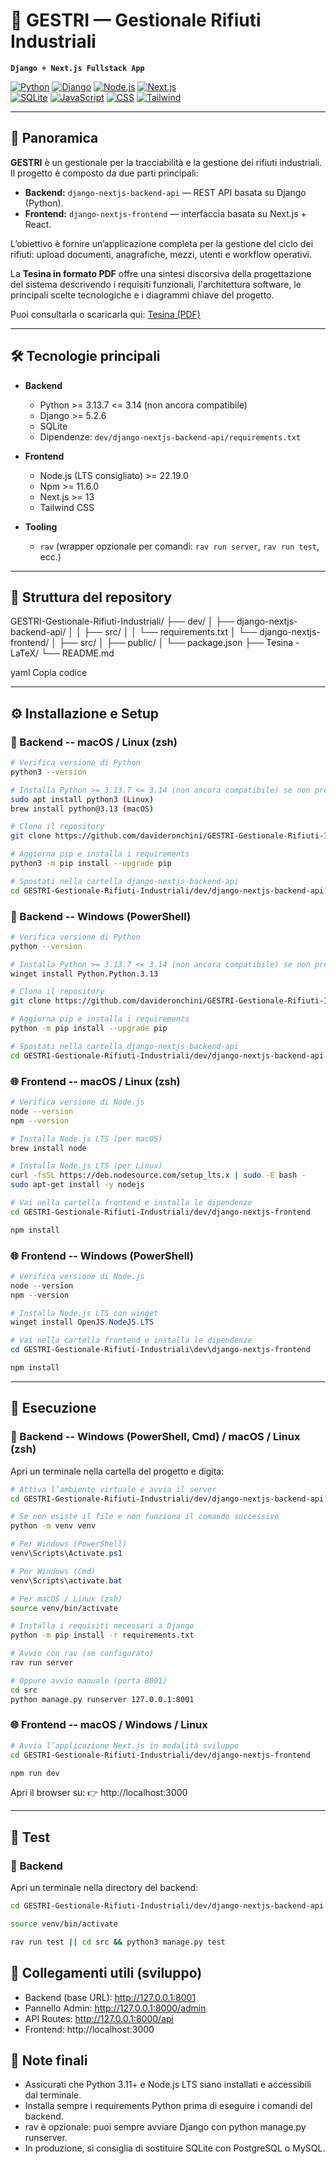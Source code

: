 # 🦺 GESTRI — Gestionale Rifiuti Industriali

**`Django + Next.js Fullstack App`**

[![Python](https://img.shields.io/badge/python-3.13.7-blue)](https://www.python.org/)
[![Django](https://img.shields.io/badge/framework-Django-orange)](https://www.djangoproject.com/)
[![Node.js](https://img.shields.io/badge/nodejs-22.19.0-green)](https://nodejs.org/)
[![Next.js](https://img.shields.io/badge/framework-Next.js-brown)](https://nextjs.org/)  
[![SQLite](https://img.shields.io/badge/database-SQLite-lightgrey)](https://www.sqlite.org/)
[![JavaScript](https://img.shields.io/badge/lang-JavaScript-yellow)](https://developer.mozilla.org/docs/Web/JavaScript)
[![CSS](https://img.shields.io/badge/lang-CSS-blue)](https://developer.mozilla.org/docs/Web/CSS)
[![Tailwind](https://img.shields.io/badge/framework-Tailwind-blueviolet)](https://tailwindcss.com/)

---

## 🎯 Panoramica

**GESTRI** è un gestionale per la tracciabilità e la gestione dei rifiuti industriali.  
Il progetto è composto da due parti principali:

- **Backend:** `django-nextjs-backend-api` — REST API basata su Django (Python).
- **Frontend:** `django-nextjs-frontend` — interfaccia basata su Next.js + React.

L’obiettivo è fornire un’applicazione completa per la gestione del ciclo dei rifiuti: upload documenti, anagrafiche, mezzi, utenti e workflow operativi.

La **Tesina in formato PDF** offre una sintesi discorsiva della progettazione del sistema descrivendo i requisiti funzionali, l'architettura software, le principali scelte tecnologiche e i diagrammi chiave del progetto.

Puoi consultarla o scaricarla qui: [Tesina (PDF)](./Tesina%20-%20LaTeX/tesina.pdf)

---

## 🛠️ Tecnologie principali

- **Backend**

  - Python >= 3.13.7 <= 3.14 (non ancora compatibile)
  - Django >= 5.2.6
  - SQLite
  - Dipendenze: `dev/django-nextjs-backend-api/requirements.txt`

- **Frontend**

  - Node.js (LTS consigliato) >= 22.19.0
  - Npm >= 11.6.0
  - Next.js >= 13
  - Tailwind CSS

- **Tooling**
  - `rav` (wrapper opzionale per comandi: `rav run server`, `rav run test`, ecc.)

---

## 📁 Struttura del repository

GESTRI-Gestionale-Rifiuti-Industriali/
├── dev/
│ ├── django-nextjs-backend-api/
│ │ ├── src/
│ │ └── requirements.txt
│ └── django-nextjs-frontend/
│ ├── src/
│ ├── public/
│ └── package.json
├── Tesina - LaTeX/
└── README.md

yaml
Copia codice

---

## ⚙️ Installazione e Setup

### 🐍 Backend -- macOS / Linux (zsh)

```bash
# Verifica versione di Python
python3 --version
```

```bash
# Installa Python >= 3.13.7 <= 3.14 (non ancora compatibile) se non presente
sudo apt install python3 (Linux)
brew install python@3.13 (macOS)
```

```bash
# Clona il repository
git clone https://github.com/davideronchini/GESTRI-Gestionale-Rifiuti-Industriali.git
```

```bash
# Aggiorna pip e installa i requirements
python3 -m pip install --upgrade pip
```

```bash
# Spostati nella cartella django-nextjs-backend-api
cd GESTRI-Gestionale-Rifiuti-Industriali/dev/django-nextjs-backend-api
```

### 🐍 Backend -- Windows (PowerShell)

```bash
# Verifica versione di Python
python --version
```

```bash
# Installa Python >= 3.13.7 <= 3.14 (non ancora compatibile) se non presente
winget install Python.Python.3.13
```

```bash
# Clona il repository
git clone https://github.com/davideronchini/GESTRI-Gestionale-Rifiuti-Industriali.git
```

```bash
# Aggiorna pip e installa i requirements
python -m pip install --upgrade pip
```

```bash
# Spostati nella cartella django-nextjs-backend-api
cd GESTRI-Gestionale-Rifiuti-Industriali/dev/django-nextjs-backend-api
```

### 🌐 Frontend -- macOS / Linux (zsh)

```bash
# Verifica versione di Node.js
node --version
npm --version
```

```bash
# Installa Node.js LTS (per macOS)
brew install node
```

```bash
# Installa Node.js LTS (per Linux)
curl -fsSL https://deb.nodesource.com/setup_lts.x | sudo -E bash -
sudo apt-get install -y nodejs
```

```bash
# Vai nella cartella frontend e installa le dipendenze
cd GESTRI-Gestionale-Rifiuti-Industriali/dev/django-nextjs-frontend
```

```bash
npm install
```

### 🌐 Frontend -- Windows (PowerShell)

```powershell
# Verifica versione di Node.js
node --version
npm --version
```

```powershell
# Installa Node.js LTS con winget
winget install OpenJS.NodeJS.LTS
```

```powershell
# Vai nella cartella frontend e installa le dipendenze
cd GESTRI-Gestionale-Rifiuti-Industriali\dev\django-nextjs-frontend
```

```powershell
npm install
```

---

## 🚀 Esecuzione

### 🐍 Backend -- Windows (PowerShell, Cmd) / macOS / Linux (zsh)
Apri un terminale nella cartella del progetto e digita:

```bash
# Attiva l’ambiente virtuale e avvia il server
cd GESTRI-Gestionale-Rifiuti-Industriali/dev/django-nextjs-backend-api
```

```bash
# Se non esiste il file e non funziona il comando successivo
python -m venv venv
```

```powershell
# Per Windows (PowerShell)
venv\Scripts\Activate.ps1
```

```powershell
# Per Windows (Cmd)
venv\Scripts\activate.bat
```

```bash
# Per macOS / Linux (zsh)
source venv/bin/activate
```

```bash
# Installa i requisiti necessari a Django
python -m pip install -r requirements.txt
```

```bash
# Avvio con rav (se configurato)
rav run server
```

```bash
# Oppure avvio manuale (porta 8001)
cd src
python manage.py runserver 127.0.0.1:8001
```

### 🌐 Frontend -- macOS / Windows / Linux

```bash
# Avvia l’applicazione Next.js in modalità sviluppo
cd GESTRI-Gestionale-Rifiuti-Industriali/dev/django-nextjs-frontend
```

```bash
npm run dev
```

Apri il browser su:
👉 http://localhost:3000

---

## 🧪 Test
### 🐍 Backend
Apri un terminale nella directory del backend:

```bash
cd GESTRI-Gestionale-Rifiuti-Industriali/dev/django-nextjs-backend-api
```

```bash
source venv/bin/activate
```

```bash
rav run test || cd src && python3 manage.py test
```

## 🔗 Collegamenti utili (sviluppo)
- Backend (base URL): http://127.0.0.1:8001
- Pannello Admin: http://127.0.0.1:8000/admin
- API Routes: http://127.0.0.1:8000/api
- Frontend: http://localhost:3000

## 📎 Note finali
- Assicurati che Python 3.11+ e Node.js LTS siano installati e accessibili dal terminale.
- Installa sempre i requirements Python prima di eseguire i comandi del backend.
- rav è opzionale: puoi sempre avviare Django con python manage.py runserver.
- In produzione, si consiglia di sostituire SQLite con PostgreSQL o MySQL.
